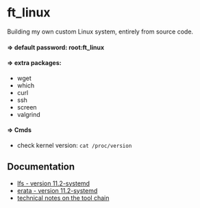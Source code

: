 # ft_linux

Building my own custom Linux system, entirely from source code.

#### => default password: root:ft_linux

#### => extra packages:
* wget
* which
* curl
* ssh
* screen
* valgrind

#### => Cmds

* check kernel version: `cat /proc/version`


## Documentation

* [lfs - version 11.2-systemd](http://fr.linuxfromscratch.org/view/lfs-systemd-stable/)
* [erata - version 11.2-systemd](https://www.linuxfromscratch.org/lfs/errata/11.2-systemd/)
* [technical notes on the tool chain](http://fr.linuxfromscratch.org/view/lfs-systemd-stable/partintro/toolchaintechnotes.html)
